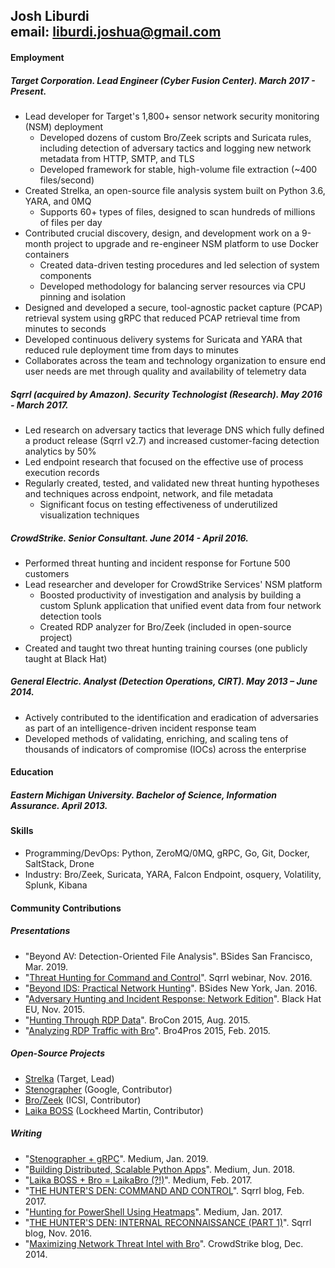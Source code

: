 ## Josh Liburdi <br>email: liburdi.joshua@gmail.com
#### Employment
##### Target Corporation. Lead Engineer (Cyber Fusion Center). March 2017 - Present.
- Lead developer for Target's 1,800+ sensor network security monitoring (NSM) deployment
  - Developed dozens of custom Bro/Zeek scripts and Suricata rules, including detection of adversary tactics and logging new network metadata from HTTP, SMTP, and TLS
  - Developed framework for stable, high-volume file extraction (~400 files/second)
- Created Strelka, an open-source file analysis system built on Python 3.6, YARA, and 0MQ
  - Supports 60+ types of files, designed to scan hundreds of millions of files per day
- Contributed crucial discovery, design, and development work on a 9-month project to upgrade and re-engineer NSM platform to use Docker containers
  - Created data-driven testing procedures and led selection of system components
  - Developed methodology for balancing server resources via CPU pinning and isolation
- Designed and developed a secure, tool-agnostic packet capture (PCAP) retrieval system using gRPC that reduced PCAP retrieval time from minutes to seconds
- Developed continuous delivery systems for Suricata and YARA that reduced rule deployment time from days to minutes
- Collaborates across the team and technology organization to ensure end user needs are met through quality and availability of telemetry data
##### Sqrrl (acquired by Amazon). Security Technologist (Research). May 2016 - March 2017.
- Led research on adversary tactics that leverage DNS which fully defined a product release (Sqrrl v2.7) and increased customer-facing detection analytics by 50%
- Led endpoint research that focused on the effective use of process execution records
- Regularly created, tested, and validated new threat hunting hypotheses and techniques across endpoint, network, and file metadata
  - Significant focus on testing effectiveness of underutilized visualization techniques
##### CrowdStrike. Senior Consultant. June 2014 - April 2016.
- Performed threat hunting and incident response for Fortune 500 customers
- Lead researcher and developer for CrowdStrike Services' NSM platform
  - Boosted productivity of investigation and analysis by building a custom Splunk application that unified event data from four network detection tools
  - Created RDP analyzer for Bro/Zeek (included in open-source project)
- Created and taught two threat hunting training courses (one publicly taught at Black Hat)
##### General Electric. Analyst (Detection Operations, CIRT). May 2013 – June 2014.
- Actively contributed to the identification and eradication of adversaries as part of an intelligence-driven incident response team
- Developed methods of validating, enriching, and scaling tens of thousands of indicators of compromise (IOCs) across the enterprise

#### Education
##### Eastern Michigan University. Bachelor of Science, Information Assurance. April 2013.

#### Skills
- Programming/DevOps: Python, ZeroMQ/0MQ, gRPC, Go, Git, Docker, SaltStack, Drone
- Industry: Bro/Zeek, Suricata, YARA, Falcon Endpoint, osquery, Volatility, Splunk, Kibana

#### Community Contributions
##### Presentations
- "Beyond AV: Detection-Oriented File Analysis". BSides San Francisco, Mar. 2019.
- "[Threat Hunting for Command and Control](https://www.slideshare.net/sqrrl/threat-hunting-for-command-and-control-activity)". Sqrrl webinar, Nov. 2016.
- "[Beyond IDS: Practical Network Hunting](https://speakerdeck.com/jshlbrd/beyond-ids-practical-network-hunting)". BSides New York, Jan. 2016.
- "[Adversary Hunting and Incident Response: Network Edition](https://www.blackhat.com/eu-15/training/adversary-hunting-and-incident-response-network-edition.html)". Black Hat EU, Nov. 2015.
- "[Hunting Through RDP Data](https://speakerdeck.com/jshlbrd/hunting-through-rdp-data)". BroCon 2015, Aug. 2015.
- "[Analyzing RDP Traffic with Bro](https://speakerdeck.com/jshlbrd/analyzing-rdp-traffic-with-bro)". Bro4Pros 2015, Feb. 2015.
##### Open-Source Projects
- [Strelka](https://github.com/target/strelka) (Target, Lead)
- [Stenographer](https://github.com/google/stenographer) (Google, Contributor)
- [Bro/Zeek](https://github.com/zeek/zeek) (ICSI, Contributor)
- [Laika BOSS](https://github.com/lmco/laikaboss) (Lockheed Martin, Contributor)
##### Writing
- "[Stenographer + gRPC](https://medium.com/@jshlbrd/stenographer-grpc-bfc20366d801)". Medium, Jan. 2019.
- "[Building Distributed, Scalable Python Apps](https://medium.com/@jshlbrd/building-distributed-scalable-python-apps-with-pyzmq-and-multiprocessing-ae832f75d1f0)". Medium, Jun. 2018.
- "[Laika BOSS + Bro = LaikaBro (?!)](https://medium.com/@jshlbrd/laika-boss-bro-laikabro-d324d99fddae)". Medium, Feb. 2017.
- "[THE HUNTER'S DEN: COMMAND AND CONTROL](https://sqrrl.com/the-hunters-den-command-and-control/)". Sqrrl blog, Feb. 2017.
- "[Hunting for PowerShell Using Heatmaps](https://medium.com/@jshlbrd/hunting-for-powershell-using-heatmaps-69b70151fa5d)". Medium, Jan. 2017.
- "[THE HUNTER'S DEN: INTERNAL RECONNAISSANCE (PART 1)](https://sqrrl.com/the-hunters-den-internal-reconnaissance-part-1/)". Sqrrl blog, Nov. 2016.
- "[Maximizing Network Threat Intel with Bro](https://www.crowdstrike.com/blog/maximizing-network-threat-intel-bro/)". CrowdStrike blog, Dec. 2014.
